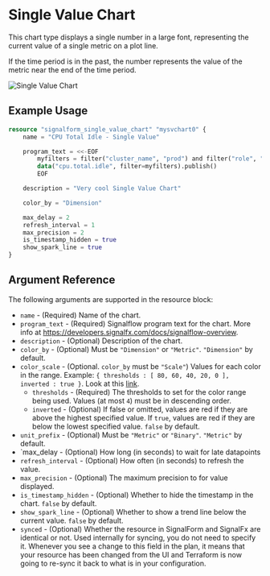 # Single Value Chart

This chart type displays a single number in a large font, representing the current value of a single metric on a plot line.

If the time period is in the past, the number represents the value of the metric near the end of the time period.

![Single Value Chart](https://github.com/Yelp/terraform-provider-signalform/raw/master/docs/resources/single_value_chart.png)

## Example Usage

```terraform
resource "signalform_single_value_chart" "mysvchart0" {
    name = "CPU Total Idle - Single Value"

    program_text = <<-EOF
        myfilters = filter("cluster_name", "prod") and filter("role", "search")
        data("cpu.total.idle", filter=myfilters).publish()
        EOF

    description = "Very cool Single Value Chart"

    color_by = "Dimension"

    max_delay = 2
    refresh_interval = 1
    max_precision = 2
    is_timestamp_hidden = true
    show_spark_line = true
}
```


## Argument Reference

The following arguments are supported in the resource block:

* `name` - (Required) Name of the chart.
* `program_text` - (Required) Signalflow program text for the chart. More info at <https://developers.signalfx.com/docs/signalflow-overview>.
* `description` - (Optional) Description of the chart.
* `color_by` - (Optional) Must be `"Dimension"` or `"Metric"`. `"Dimension"` by default.
* `color_scale` - (Optional. `color_by` must be `"Scale"`) Values for each color in the range. Example: `{ thresholds : [ 80, 60, 40, 20, 0 ], inverted : true }`. Look at this [link](https://docs.signalfx.com/en/latest/charts/chart-options-tab.html).
    * `thresholds` - (Required) The thresholds to set for the color range being used. Values (at most `4`) must be in descending order.
    * `inverted` - (Optional) If false or omitted, values are red if they are above the highest specified value. If `true`, values are red if they are below the lowest specified value. `false` by default.
* `unit_prefix` - (Optional) Must be `"Metric"` or `"Binary"`. `"Metric"` by default.
* `max_delay - (Optional) How long (in seconds) to wait for late datapoints
* `refresh_interval` - (Optional) How often (in seconds) to refresh the value.
* `max_precision` - (Optional) The maximum precision to for value displayed.
* `is_timestamp_hidden` - (Optional) Whether to hide the timestamp in the chart. `false` by default.
* `show_spark_line` - (Optional) Whether to show a trend line below the current value. `false` by default.
* `synced` - (Optional) Whether the resource in SignalForm and SignalFx are identical or not. Used internally for syncing, you do not need to specify it. Whenever you see a change to this field in the plan, it means that your resource has been changed from the UI and Terraform is now going to re-sync it back to what is in your configuration.

